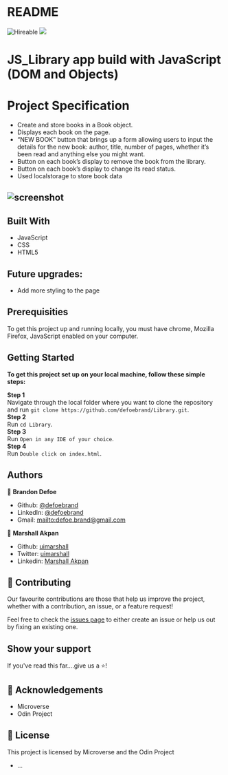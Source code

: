 # README

![Hireable](https://img.shields.io/badge/Hireable-yes-success) ![](https://img.shields.io/badge/-Microverse%20projects-blueviolet)

# JS_Library app build with JavaScript (DOM and Objects)

# Project Specification

-   Create and store books in a Book object.
-   Displays each book on the page.
-   “NEW BOOK” button that brings up a form allowing users to input the details for the new book: author, title, number of pages, whether it’s been read and anything else you might want.
-   Button on each book’s display to remove the book from the library.
-   Button on each book’s display to change its read status.
-   Used localstorage to store book data

## ![screenshot](app/assets/images/life-n-style.png)

## Built With

-   JavaScript
-   CSS
-   HTML5

## Future upgrades:

-   Add more styling to the page

## Prerequisities

To get this project up and running locally, you must have chrome, Mozilla Firefox, JavaScript enabled on your computer.

## Getting Started

**To get this project set up on your local machine, follow these simple steps:**

**Step 1**<br>
Navigate through the local folder where you want to clone the repository and run
`git clone https://github.com/defoebrand/Library.git`.<br>
**Step 2**<br>
Run `cd Library`.<br>
**Step 3**<br>
Run `Open in any IDE of your choice`.<br>
**Step 4**<br>
Run `Double click on index.html`.<br>

## Authors

👤 **Brandon Defoe**

-   Github: [@defoebrand](https://github.com/defoebrand)
-   LinkedIn: [@defoebrand](https://www.linkedin.com/in/defoebrand/)
-   Gmail: <mailto:defoe.brand@gmail.com>

👤 **Marshall Akpan**

-   Github: [uimarshall](https://github.com/uimarshall)
-   Twitter: [uimarshall](https://twitter.com/uimarshall)
-   Linkedin: [Marshall Akpan](https://www.linkedin.com/in/marshall-akpan/)

## 🤝 Contributing

Our favourite contributions are those that help us improve the project, whether with a contribution, an issue, or a feature request!

Feel free to check the [issues page](https://github.com/defoebrand/Library/issues) to either create an issue or help us out by fixing an existing one.

## Show your support

If you've read this far....give us a ⭐️!

## :clap: Acknowledgements

-   Microverse
-   Odin Project

## 📝 License

This project is licensed by Microverse and the Odin Project

-   ...
